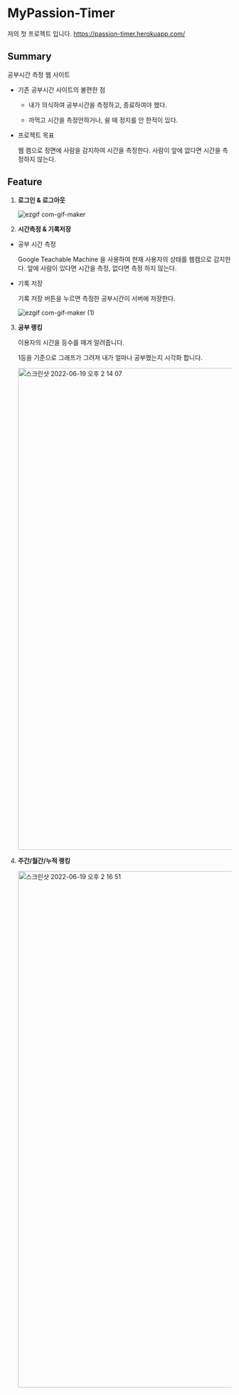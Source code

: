 # MyPassion-Timer

저의 첫 프로젝트 입니다.
https://passion-timer.herokuapp.com/

## Summary

공부시간 측정 웹 사이트 
  - 기존 공부시간 사이트의 불편한 점  
 
    - 내가 의식하여 공부시간을 측정하고, 종료하여야 했다. 
    
    - 까먹고 시간을 측정안하거나, 쉴 때 정지를 안 한적이 있다.
    
  - 프로젝트 목표
  
    웹 캠으로 정면에 사람을 감지하여 시간을 측정한다. 사람이 앞에 없다면 시간을 측정하지 않는다.

## Feature

1. **로그인 & 로그아웃**
   
   ![ezgif com-gif-maker](https://user-images.githubusercontent.com/62373865/174467367-2b27048b-77e8-44d9-8e7d-5280f257e27d.gif)
   

2. **시간측정 & 기록저장**

- 공부 시간 측정 
  
  Google Teachable Machine 을 사용하여 현재 사용자의 상태를 웹캠으로 감지한다. 앞에 사람이 있다면 시간을 측정, 없다면 측정 하지 않는다.

- 기록 저장

  기록 저장 버튼을 누르면 측정한 공부시간이 서버에 저장한다.
  
     ![ezgif com-gif-maker (1)](https://user-images.githubusercontent.com/62373865/174467368-08d6631b-92f7-476c-a1f4-9d86fb82212b.gif)
  
3. **공부 랭킹**

   이용자의 시간을 등수를 매겨 알려줍니다.

   1등을 기준으로 그래프가 그려져 내가 얼마나 공부했는지 시각화 합니다.
   
   <img width="1083" alt="스크린샷 2022-06-19 오후 2 14 07" src="https://user-images.githubusercontent.com/62373865/174467385-42b6ffdb-c0dd-4f58-945c-cfa1eda5e39f.png">

4. **주간/월간/누적 랭킹**

    <img width="1161" alt="스크린샷 2022-06-19 오후 2 16 51" src="https://user-images.githubusercontent.com/62373865/174467395-67a75827-6667-4b56-855d-4cc2515d0d0f.png">

